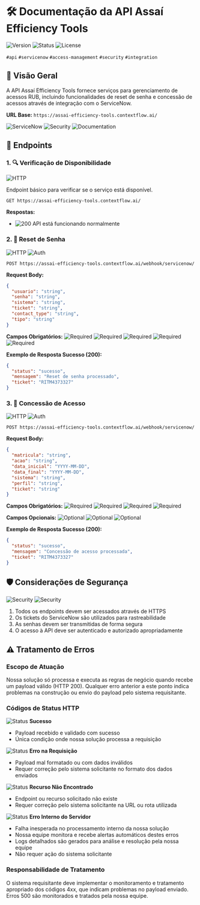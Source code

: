 # 🛠️ Documentação da API Assaí Efficiency Tools

![Version](https://img.shields.io/badge/version-1.0.0-blue.svg)
![Status](https://img.shields.io/badge/status-production-green.svg)
![License](https://img.shields.io/badge/license-Private-red.svg)

`#api` `#servicenow` `#access-management` `#security` `#integration`

## 🎯 Visão Geral

A API Assaí Efficiency Tools fornece serviços para gerenciamento de acessos RUB, incluindo funcionalidades de reset de senha e concessão de acessos através de integração com o ServiceNow.

**URL Base:** `https://assai-efficiency-tools.contextflow.ai/`

![ServiceNow](https://img.shields.io/badge/integration-ServiceNow-brightgreen.svg)
![Security](https://img.shields.io/badge/security-OAuth2-orange.svg)
![Documentation](https://img.shields.io/badge/swagger-valid-brightgreen.svg)

## 🔌 Endpoints

### 1. 🔍 Verificação de Disponibilidade

![HTTP](https://img.shields.io/badge/GET-endpoint-blue.svg)

Endpoint básico para verificar se o serviço está disponível.

```http
GET https://assai-efficiency-tools.contextflow.ai/
```

**Respostas:**
- ![200](https://img.shields.io/badge/200-OK-success.svg) API está funcionando normalmente

### 2. 🔑 Reset de Senha

![HTTP](https://img.shields.io/badge/POST-endpoint-green.svg)
![Auth](https://img.shields.io/badge/requires-authentication-red.svg)

```http
POST https://assai-efficiency-tools.contextflow.ai/webhook/servicenow/
```

**Request Body:**
```json
{
  "usuario": "string",
  "senha": "string",
  "sistema": "string",
  "ticket": "string",
  "contact_type": "string",
  "tipo": "string"
}
```

**Campos Obrigatórios:**
![Required](https://img.shields.io/badge/required-usuario-blue.svg)
![Required](https://img.shields.io/badge/required-senha-blue.svg)
![Required](https://img.shields.io/badge/required-sistema-blue.svg)
![Required](https://img.shields.io/badge/required-ticket-blue.svg)
![Required](https://img.shields.io/badge/required-tipo-blue.svg)

**Exemplo de Resposta Sucesso (200):**
```json
{
  "status": "sucesso",
  "mensagem": "Reset de senha processado",
  "ticket": "RITM4373327"
}
```

### 3. 🔐 Concessão de Acesso

![HTTP](https://img.shields.io/badge/POST-endpoint-green.svg)
![Auth](https://img.shields.io/badge/requires-authentication-red.svg)

```http
POST https://assai-efficiency-tools.contextflow.ai/webhook/servicenow/
```

**Request Body:**
```json
{
  "matricula": "string",
  "acao": "string",
  "data_inicial": "YYYY-MM-DD",
  "data_final": "YYYY-MM-DD",
  "sistema": "string",
  "perfil": "string",
  "ticket": "string"
}
```

**Campos Obrigatórios:**
![Required](https://img.shields.io/badge/required-matricula-blue.svg)
![Required](https://img.shields.io/badge/required-acao-blue.svg)
![Required](https://img.shields.io/badge/required-sistema-blue.svg)
![Required](https://img.shields.io/badge/required-ticket-blue.svg)

**Campos Opcionais:**
![Optional](https://img.shields.io/badge/optional-data__inicial-lightgrey.svg)
![Optional](https://img.shields.io/badge/optional-data__final-lightgrey.svg)
![Optional](https://img.shields.io/badge/optional-perfil-lightgrey.svg)

**Exemplo de Resposta Sucesso (200):**
```json
{
  "status": "sucesso",
  "mensagem": "Concessão de acesso processada",
  "ticket": "RITM4373327"
}
```

## 🛡️ Considerações de Segurança

![Security](https://img.shields.io/badge/HTTPS-required-critical.svg)
![Security](https://img.shields.io/badge/Authentication-required-critical.svg)

1. Todos os endpoints devem ser acessados através de HTTPS
2. Os tickets do ServiceNow são utilizados para rastreabilidade
3. As senhas devem ser transmitidas de forma segura
4. O acesso à API deve ser autenticado e autorizado apropriadamente

## ⚠️ Tratamento de Erros

### Escopo de Atuação
Nossa solução só processa e executa as regras de negócio quando recebe um payload válido (HTTP 200). Qualquer erro anterior a este ponto indica problemas na construção ou envio do payload pelo sistema requisitante.

### Códigos de Status HTTP
![Status](https://img.shields.io/badge/200-Success-success.svg) **Sucesso**
- Payload recebido e validado com sucesso
- Única condição onde nossa solução processa a requisição

![Status](https://img.shields.io/badge/400-Bad%20Request-red.svg) **Erro na Requisição**
- Payload mal formatado ou com dados inválidos
- Requer correção pelo sistema solicitante no formato dos dados enviados

![Status](https://img.shields.io/badge/404-Not%20Found-red.svg) **Recurso Não Encontrado**
- Endpoint ou recurso solicitado não existe
- Requer correção pelo sistema solicitante na URL ou rota utilizada

![Status](https://img.shields.io/badge/500-Server%20Error-red.svg) **Erro Interno do Servidor**
- Falha inesperada no processamento interno da nossa solução
- Nossa equipe monitora e recebe alertas automáticos destes erros
- Logs detalhados são gerados para análise e resolução pela nossa equipe
- Não requer ação do sistema solicitante

### Responsabilidade de Tratamento
O sistema requisitante deve implementar o monitoramento e tratamento apropriado dos códigos 4xx, que indicam problemas no payload enviado. Erros 500 são monitorados e tratados pela nossa equipe.
